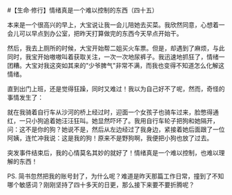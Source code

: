#【生命⋅修行】情绪真是一个难以控制的东西（四十五）

本来是一个很高兴的早上，大宝说让我一会儿陪她去买菜。我欣然同意，心想着一会儿可以早点到办公室，把昨天打算做完的东西今天早点开始干。

然后，我去上厕所的时候，大宝开始帮二姐买火车票。但是，却遇到了麻烦，与此同时，我宝开始嗷嗷叫着获取关注，一次一次地尿裤子。我迅速地抓狂了，情绪一团糟。大宝对我这突如其来的"少爷脾气"非常不满，而我也变得不知道怎么化解这情绪。

直到出门上班，还是觉得狂躁，同时又难过！我以为自己好不了呢，然而，奇怪的事情发生了：

就在我骑着自行车从沙河的桥上经过时，迎面一个女孩子也骑车过来，脸憋得通红，一只小狗追着她汪汪狂叫。她显然吓坏了。我用自行车轮子把狗和她隔开，问：这不是你的狗？她说不是，然后从左边经过了我身边，紧接着她后面跟了一位阿姨，连忙冲我说：这是我的狗！原来不是野狗啊，我便把小狗也放了过去。

突发事件结束后，我的心情莫名其妙的就好了！情绪真是一个难以控制，也难以理解的东西！

PS. 简书忽然把我的账号封了，为什么呢？难道是昨天那篇工作日常，撞到了不知哪个敏感词？刚刚坚持了四十多天的日更，那么接下来要不要折腾呢？